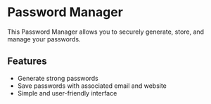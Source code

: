 # Password Manager

This Password Manager allows you to securely generate, store, and manage your passwords. 

## Features
- Generate strong passwords
- Save passwords with associated email and website
- Simple and user-friendly interface